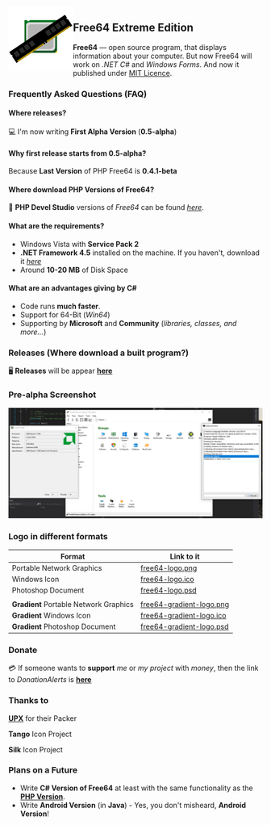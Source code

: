 <img width="128" height="128" align="left" alt="Free64 Logo"  src="free64-gradient-logo.png">

## Free64 Extreme Edition
**Free64** — open source program, that displays information about your computer. But now Free64 will work on *.NET C#* and *Windows Forms*. And now it published under [MIT Licence](LICENSE).

### Frequently Asked Questions (FAQ)

#### Where releases?
:computer: I'm now writing **First Alpha Version** (**0.5-alpha**)

#### Why first release starts from 0.5-alpha?
Because **Last Version** of PHP Free64 is **0.4.1-beta**

#### Where download PHP Versions of Free64?
:floppy_disk: **PHP Devel Studio** versions of *Free64* can be found *[here](https://github.com/emil0911/free64)*.

#### What are the requirements?
  - Windows Vista with **Service Pack 2**
  - **.NET Framework 4.5** installed on the machine. If you haven't, download it *[here](https://microsoft.com/download/details.aspx?id=30653)*
  - Around **10-20 MB** of Disk Space
  
#### What are an advantages giving by C#
  - Code runs **much faster**.
  - Support for 64-Bit (*Win64*)
  - Supporting by **Microsoft** and **Community** (*libraries, classes, and more...*)

### Releases (Where download a built program?)
:desktop_computer: **Releases** will be appear **[here](http://github.com/emil0911/free64-cSharp/releases)**

### Pre-alpha Screenshot
![Image](screen-prealpha.png)

### Logo in different formats
  | Format | Link to it |
  | ------ | ------ |
  | Portable Network Graphics | [free64-logo.png](https://github.com/emil0911/free64/blob/master/free64-logo.png?raw=true) |
  | Windows Icon | [free64-logo.ico](https://github.com/emil0911/free64/blob/master/free64-logo.ico?raw=true) |
  | Photoshop Document | [free64-logo.psd](https://github.com/emil0911/free64/blob/master/free64-logo.psd?raw=true) |
  |||
  | **Gradient** Portable Network Graphics | [free64-gradient-logo.png](https://github.com/emil0911/free64/blob/master/free64-gradient-logo.png?raw=true) |
  | **Gradient** Windows Icon | [free64-gradient-logo.ico](https://github.com/emil0911/free64/blob/master/free64-gradient-logo.ico?raw=true) |
  | **Gradient** Photoshop Document | [free64-gradient-logo.psd](https://github.com/emil0911/free64/blob/master/free64-gradient-logo.psd?raw=true) |

### Donate
:credit_card: If someone wants to **support** *me* or *my project* with *money*, then the link to *DonationAlerts* is [**here**](https://donationalerts.com/r/emildalalyan)

### Thanks to
[**UPX**](http://github.com/upx/upx) for their Packer

**Tango** Icon Project

**Silk** Icon Project

### Plans on a Future
  - Write **C# Version of Free64** at least with the same functionality as the [**PHP Version**](http://github.com/emil0911/free64).
  - Write **Android Version** (in **Java**) - Yes, you don't misheard, **Android Version**!
